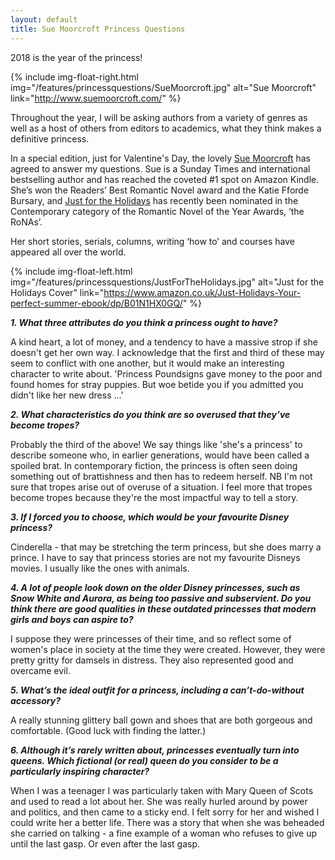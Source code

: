 ```yaml
---
layout: default
title: Sue Moorcroft Princess Questions
---
```


2018 is the year of the princess! 

{% include img-float-right.html 
    img="/features/princessquestions/SueMoorcroft.jpg" 
    alt="Sue Moorcroft" 
    link="http://www.suemoorcroft.com/"
%}

Throughout the year, I will be asking authors from a variety of genres as well as a host of others from editors to academics, what they think makes a definitive princess.

In a special edition, just for Valentine's Day, the lovely [Sue Moorcroft](http://www.suemoorcroft.com/) has agreed to answer my questions. Sue is a Sunday Times and international bestselling author and has reached the coveted #1 spot on Amazon Kindle. She’s won the Readers’ Best Romantic Novel award and the Katie Fforde Bursary, and [Just for the Holidays](https://www.amazon.co.uk/Just-Holidays-Your-perfect-summer-ebook/dp/B01N1HX0GQ/) has recently been nominated in the Contemporary category of the Romantic Novel of the Year Awards, ‘the RoNAs’.

Her short stories, serials, columns, writing ‘how to’ and courses have appeared all over the world.

<div class="clearfix"></div>

{% include img-float-left.html 
    img="/features/princessquestions/JustForTheHolidays.jpg" 
    alt="Just for the Holidays Cover" 
    link="https://www.amazon.co.uk/Just-Holidays-Your-perfect-summer-ebook/dp/B01N1HX0GQ/"
%}

**_1. What three attributes do you think a princess ought to have?_**

A kind heart, a lot of money, and a tendency to have a massive strop if she doesn't get her own way. I acknowledge that the first and third of these may seem to conflict with one another, but it would make an interesting character to write about. 'Princess Poundsigns gave money to the poor and found homes for stray puppies. But woe betide you if you admitted you didn't like her new dress ...'


**_2. What characteristics do you think are so overused that they’ve become tropes?_**

Probably the third of the above! We say things like 'she's a princess' to describe someone who, in earlier generations, would have been called a spoiled brat. In contemporary fiction, the princess is often seen doing something out of brattishness and then has to redeem herself. NB I'm not sure that tropes arise out of overuse of a situation. I feel more that tropes become tropes because they're the most impactful way to tell a story.


**_3. If I forced you to choose, which would be your favourite Disney princess?_**

Cinderella - that may be stretching the term princess, but she does marry a prince. I have to say that princess stories are not my favourite Disneys movies. I usually like the ones with animals.


**_4. A lot of people look down on the older Disney princesses, such as Snow White and Aurora, as being too passive and subservient. Do you think there are good qualities in these outdated princesses that modern girls and boys can aspire to?_**

I suppose they were princesses of their time, and so reflect some of women's place in society at the time they were created. However, they were pretty gritty for damsels in distress. They also represented good and overcame evil. 


**_5. What’s the ideal outfit for a princess, including a can’t-do-without accessory?_**

A really stunning glittery ball gown and shoes that are both gorgeous and comfortable. (Good luck with finding the latter.)

**_6. Although it’s rarely written about, princesses eventually turn into queens. Which fictional (or real) queen do you consider to be a particularly inspiring character?_**

When I was a teenager I was particularly taken with Mary Queen of Scots and used to read a lot about her. She was really hurled around by power and politics, and then came to a sticky end. I felt sorry for her and wished I could write her a better life. There was a story that when she was beheaded she carried on talking - a fine example of a woman who refuses to give up until the last gasp. Or even after the last gasp.
